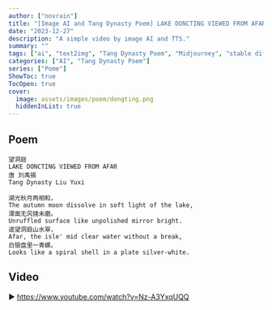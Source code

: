 ```yaml
---
author: ["novrain"]
title: "[Image AI and Tang Dynasty Poem] LAKE DONCTING VIEWED FROM AFAR"
date: "2023-12-27"
description: "A simple video by image AI and TTS."
summary: ""
tags: ["ai", "text2img", "Tang Dynasty Poem", "Midjourney", "stable diffusion"]
categories: ["AI", "Tang Dynasty Poem"]
series: ["Pome"]
ShowToc: true
TocOpen: true
cover:
  image: assets/images/poem/dongting.png
  hiddenInList: true
---
```


## Poem

```text
望洞庭
LAKE DONCTING VIEWED FROM AFAR
唐 刘禹锡
Tang Dynasty Liu Yuxi

湖光秋月两相和，
The autumn moon dissolve in soft light of the lake,
潭面无风镜未磨。
Unruffled surface like unpolished mirror bright.
遥望洞庭山水翠，
Afar, the isle' mid clear water without a break,
白银盘里一青螺。
Looks like a spiral shell in a plate silver-white.
```

## Video

▶️ https://www.youtube.com/watch?v=Nz-A3YxqUQQ
